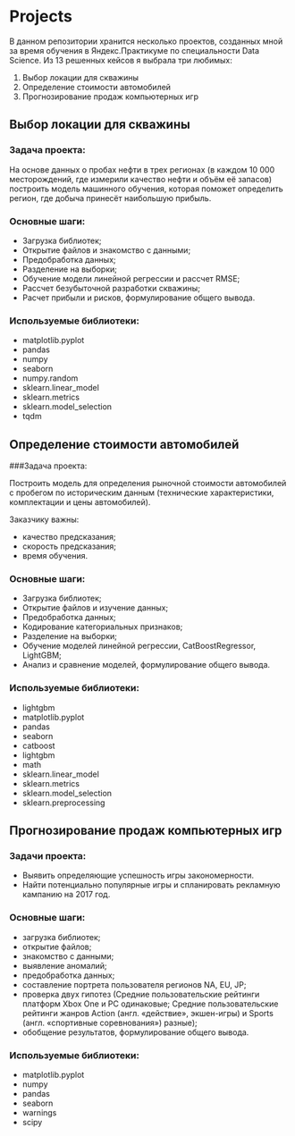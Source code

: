 # Projects
В данном репозитории хранится несколько проектов, созданных мной за время обучения в Яндекс.Практикуме по специальности Data Science. Из 13 решенных кейсов я выбрала три любимых:
1) Выбор локации для скважины
2) Определение стоимости автомобилей
3) Прогнозирование продаж компьютерных игр


## Выбор локации для скважины

### Задача проекта:

На основе данных о пробах нефти в трех регионах (в каждом 10 000 месторождений, где измерили качество нефти и объём её запасов) построить модель машинного обучения, которая поможет определить регион, где добыча принесёт наибольшую прибыль.

### Основные шаги:

- Загрузка библиотек;
- Открытие файлов и знакомство с данными;
- Предобработка данных;
- Разделение на выборки;
- Обучение модели линейной регрессии и рассчет RMSE;
- Рассчет безубыточной разработки скважины;
- Расчет прибыли и рисков, формулирование общего вывода.

### Используемые библиотеки:

- matplotlib.pyplot
- pandas
- numpy
- seaborn
- numpy.random
- sklearn.linear_model
- sklearn.metrics
- sklearn.model_selection
- tqdm

## Определение стоимости автомобилей

###Задача проекта:

Построить модель для определения рыночной стоимости автомобилей с пробегом по историческим данным (технические характеристики, комплектации и цены автомобилей).

Заказчику важны:

- качество предсказания;
- скорость предсказания;
- время обучения.

### Основные шаги:

- Загрузка библиотек;
- Открытие файлов и изучение данных;
- Предобработка данных;
- Кодирование категориальных признаков;
- Разделение на выборки;
- Обучение моделей линейной регрессии, CatBoostRegressor, LightGBM;
- Анализ и сравнение моделей, формулирование общего вывода.

### Используемые библиотеки:

- lightgbm
- matplotlib.pyplot
- pandas
- seaborn
- catboost
- lightgbm
- math
- sklearn.linear_model
- sklearn.metrics
- sklearn.model_selection
- sklearn.preprocessing

## Прогнозирование продаж компьютерных игр

### Задачи проекта:

- Выявить определяющие успешность игры закономерности.
- Найти потенциально популярные игры и спланировать рекламную кампанию на 2017 год.

### Основные шаги:

- загрузка библиотек;
- открытие файлов;
- знакомство с данными;
- выявление аномалий;
- предобработка данных;
- составление портрета пользователя регионов NA, EU, JP;
- проверка двух гипотез (Средние пользовательские рейтинги платформ Xbox One и PC одинаковые; Средние пользовательские рейтинги жанров Action (англ. «действие», экшен-игры) и Sports (англ. «спортивные соревнования») разные);
- обобщение результатов, формулирование общего вывода.

### Используемые библиотеки:

- matplotlib.pyplot
- numpy
- pandas
- seaborn
- warnings
- scipy
